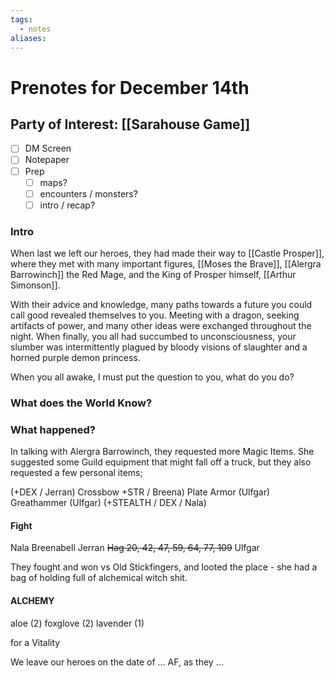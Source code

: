 ```yaml
---
tags:
  - notes
aliases:
---
```


# Prenotes for December 14th
## Party of Interest: [[Sarahouse Game]]
- [ ] DM Screen
- [ ] Notepaper
- [ ] Prep
	- [ ] maps?
	- [ ] encounters / monsters?
	- [ ] intro / recap?

### Intro
When last we left our heroes, they had made their way to [[Castle Prosper]], where they met with many important figures, [[Moses the Brave]], [[Alergra Barrowinch]] the Red Mage, and the King of Prosper himself, [[Arthur Simonson]]. 

With their advice and knowledge, many paths towards a future you could call good revealed themselves to you. Meeting with a dragon, seeking artifacts of power, and many other ideas were exchanged throughout the night. When finally, you all had succumbed to unconsciousness, your slumber was intermittently plagued by bloody visions of slaughter and a horned purple demon princess.

When you all awake, I must put the question to you, what do you do?

### What does the World Know?


### What happened?

In talking with Alergra Barrowinch, they requested more Magic Items. She suggested some Guild equipment that might fall off a truck, but they also requested a few personal items;

(+DEX / Jerran)
Crossbow
+STR / Breena)
Plate Armor (Ulfgar)
Greathammer (Ulfgar)
(+STEALTH / DEX / Nala)

#### Fight
Nala
Breenabell
Jerran
~~Hag 20, 42, 47, 59, 64, 77, 109~~
Ulfgar

They fought and won vs Old Stickfingers, and looted the place - she had a bag of holding full of alchemical witch shit.

#### ALCHEMY
aloe (2)
foxglove (2)
lavender (1)

for a Vitality

We leave our heroes on the date of ... AF, as they ...